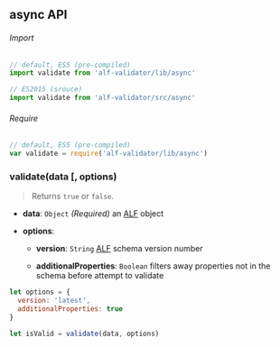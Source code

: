 ## async API

###### Import

```js
// default, ES5 (pre-compiled)
import validate from 'alf-validator/lib/async'

// ES2015 (srouce)
import validate from 'alf-validator/src/async'
```

###### Require

```js
// default, ES5 (pre-compiled)
var validate = require('alf-validator/lib/async')
```

### validate(data [, options)

> Returns `true` or `false`.

- **data**: `Object` *(Required)*
  an [ALF](https://github.com/Mashape/api-log-format) object

- **options**:
  - **version**: `String`
    [ALF](https://github.com/Mashape/api-log-format#versions) schema version number

  - **additionalProperties**: `Boolean`
    filters away properties not in the schema before attempt to validate

```js
let options = {
  version: 'latest',
  additionalProperties: true
}

let isValid = validate(data, options)
```
